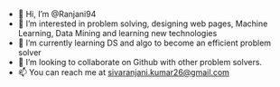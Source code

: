 - 👋 Hi, I’m @Ranjani94
- 👀 I’m interested in problem solving, designing web pages, Machine Learning, Data Mining and learning new technologies
- 🌱 I’m currently learning DS and algo to become an efficient problem solver
- 💞️ I’m looking to collaborate on Github with other problem solvers.
- 📫 You can reach me at sivaranjani.kumar26@gmail.com

<!---
Ranjani94/Ranjani94 is a ✨ special ✨ repository because its `README.md` (this file) appears on your GitHub profile.
You can click the Preview link to take a look at your changes.
--->
